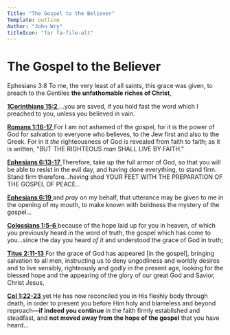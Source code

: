 ```yaml
---
Title: "The Gospel to the Believer"
Template: outline
Author: "John Wry"
titleIcon: "far fa-file-alt"
---
```


# The Gospel to the Believer

Ephesians 3:8  To me, the very least of all saints, this grace was given, to preach to the Gentiles **the unfathomable riches of Christ**,



[**1Corinthians 15:2** ](verseid:46.15.2) ...you are saved, if you hold fast the word which I preached to you, unless you believed in vain.



[**Romans 1:16-17** ](verseid:45.1.16) For I am not ashamed of the gospel, for it is the power of God for salvation to everyone who believes, to the Jew first and also to the Greek. For in it *the* righteousness of God is revealed from faith to faith; as it is written, "BUT THE RIGHTEOUS *man* SHALL LIVE BY FAITH."



[**Ephesians 6:13-17** ](verseid:49.6.13) Therefore, take up the full armor of God, so that you will be able to resist in the evil day, and having done everything, to stand firm. Stand firm therefore...having shod YOUR FEET WITH THE PREPARATION OF THE GOSPEL OF PEACE...



[**Ephesians 6:19** ](verseid:49.6.19) and *pray* on my behalf, that utterance may be given to me in the opening of my mouth, to make known with boldness the mystery of the gospel...



[**Colossians 1:5-6** ](verseid:51.1.5) because of the hope laid up for you in heaven, of which you previously heard in the word of truth, the gospel which has come to you...since the day you heard *of it* and understood the grace of God in truth;



[**Titus 2:11-13** ](verseid:56.2.11) For the grace of God has appeared [in the gospel], bringing salvation to all men, instructing us to deny ungodliness and worldly desires and to live sensibly, righteously and godly in the present age,  looking for the blessed hope and the appearing of the glory of our great God and Savior, Christ Jesus,



[**Col 1:22-23** ](verseid:51.1.22) yet He has now reconciled you in His fleshly body through death, in order to present you before Him holy and blameless and beyond reproach—**if indeed you continue** in the faith firmly established and steadfast, and **not moved away from the hope of the gospel** that you have heard...